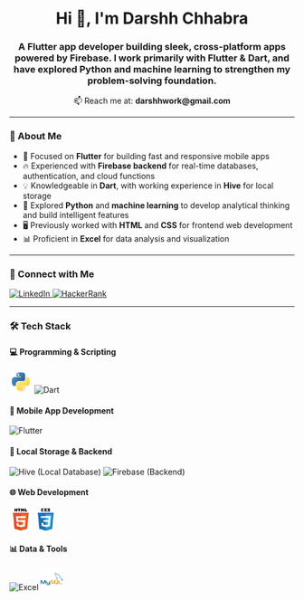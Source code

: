 <h1 align="center">Hi 👋, I'm Darshh Chhabra</h1>
<h3 align="center">A Flutter app developer building sleek, cross-platform apps powered by Firebase. I work primarily with Flutter & Dart, and have explored Python and machine learning to strengthen my problem-solving foundation.</h3>

<p align="center">📫 Reach me at: <strong>darshhwork@gmail.com</strong></p>

---

### 🚀 About Me
- 📱 Focused on **Flutter** for building fast and responsive mobile apps  
- 🔥 Experienced with **Firebase backend** for real-time databases, authentication, and cloud functions  
- 💡 Knowledgeable in **Dart**, with working experience in **Hive** for local storage  
- 🧠 Explored **Python** and **machine learning** to develop analytical thinking and build intelligent features  
- 🖥️ Previously worked with **HTML** and **CSS** for frontend web development  
- 📊 Proficient in **Excel** for data analysis and visualization

---

### 🤝 Connect with Me
<p align="left">
  <a href="https://www.linkedin.com/in/darshh-chhabra-39834a1a6" target="_blank" rel="noreferrer">
    <img src="https://cdn.jsdelivr.net/gh/devicons/devicon/icons/linkedin/linkedin-original.svg" alt="LinkedIn" width="40" height="40"/>
  </a>
  <a href="https://www.hackerrank.com/profile/darshh0009" target="_blank" rel="noreferrer">
    <img src="https://img.shields.io/badge/HackerRank-%2311B425?style=for-the-badge&logo=hackerrank&logoColor=white" alt="HackerRank" width="40" height="40"/>
  </a>
</p>

---

### 🛠️ Tech Stack

#### 💻 Programming & Scripting
<p>
  <img src="https://raw.githubusercontent.com/devicons/devicon/master/icons/python/python-original.svg" alt="Python" width="40" height="40"/>
  <img src="https://upload.wikimedia.org/wikipedia/commons/7/7e/Dart-logo.png" alt="Dart" width="40" height="40"/>
</p>

#### 📱 Mobile App Development
<p>
  <img src="https://cdn.worldvectorlogo.com/logos/flutter.svg" alt="Flutter" width="40" height="40"/>
</p>

#### 🔄 Local Storage & Backend
<p>
  <img src="https://raw.githubusercontent.com/coderjojo/asset/master/hive.png" alt="Hive (Local Database)" width="40" height="40"/>
  <img src="https://www.vectorlogo.zone/logos/firebase/firebase-icon.svg" alt="Firebase (Backend)" width="40" height="40"/>
</p>

#### 🌐 Web Development
<p>
  <img src="https://raw.githubusercontent.com/devicons/devicon/master/icons/html5/html5-original-wordmark.svg" alt="HTML5" width="40" height="40"/>
  <img src="https://raw.githubusercontent.com/devicons/devicon/master/icons/css3/css3-original-wordmark.svg" alt="CSS3" width="40" height="40"/>
</p>

#### 📊 Data & Tools
<p>
  <img src="https://upload.wikimedia.org/wikipedia/commons/0/0e/Microsoft_Excel_2013_logo.svg" alt="Excel" width="40" height="40"/>
  <img src="https://raw.githubusercontent.com/devicons/devicon/master/icons/mysql/mysql-original-wordmark.svg" alt="MySQL" width="40" height="40"/>
</p>
